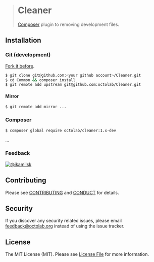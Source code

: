 > # Cleaner
>
> [Composer](https://getcomposer.org) plugin to removing development files.

## Installation

### Git (development)

[Fork it before](https://github.com/octolab/Cleaner/fork).

```bash
$ git clone git@github.com:<your github account>/Cleaner.git
$ cd Common && composer install
$ git remote add upstream git@github.com:octolab/Cleaner.git
```

#### Mirror

```bash
$ git remote add mirror ...
```

### Composer

```bash
$ composer global require octolab/cleaner:1.x-dev
```

...

### Feedback

[![@ikamilsk](https://img.shields.io/badge/author-%40ikamilsk-blue.svg)](https://twitter.com/ikamilsk)

## Contributing

Please see [CONTRIBUTING](CONTRIBUTING.md) and [CONDUCT](CONDUCT.md) for details.

## Security

If you discover any security related issues, please email feedback@octolab.org instead of using the issue tracker.

## License

The MIT License (MIT). Please see [License File](LICENSE.md) for more information.
